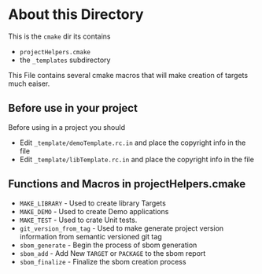 # About this Directory
This is the `cmake` dir its contains

  - `projectHelpers.cmake`
  - the `_templates` subdirectory


  This File contains several cmake macros that will make creation of targets much eaiser.

## Before use in your project
 Before using in a project you should
  - Edit `_template/demoTemplate.rc.in` and place the copyright info in the file
  - Edit `_template/libTemplate.rc.in` and place the copyright info in the file

## Functions and Macros in projectHelpers.cmake

 - `MAKE_LIBRARY` - Used to create library Targets
 - `MAKE_DEMO` - Used to create Demo applications
 - `MAKE_TEST` - Used to crate Unit tests.
 - `git_version_from_tag` - Used to make generate project version information from semantic versioned git tag
 - `sbom_generate` - Begin the process of sbom generation
 - `sbom_add` - Add New `TARGET` or `PACKAGE` to the sbom report
 - `sbom_finalize` - Finalize the sbom creation process
